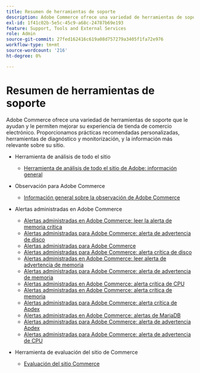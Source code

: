 ```yaml
---
title: Resumen de herramientas de soporte
description: Adobe Commerce ofrece una variedad de herramientas de soporte que le ayudan y le permiten mejorar su experiencia de tienda de comercio electrónico. Proporcionamos prácticas recomendadas personalizadas, herramientas de diagnóstico y monitorización, y la información más relevante sobre su sitio.
exl-id: 1f41c02b-5e5c-45c9-a68c-24787b69e193
feature: Support, Tools and External Services
role: Admin
source-git-commit: 27fed162416c619a08d757279a3405f1fa72e976
workflow-type: tm+mt
source-wordcount: '216'
ht-degree: 0%

---
```


# Resumen de herramientas de soporte

Adobe Commerce ofrece una variedad de herramientas de soporte que le ayudan y le permiten mejorar su experiencia de tienda de comercio electrónico. Proporcionamos prácticas recomendadas personalizadas, herramientas de diagnóstico y monitorización, y la información más relevante sobre su sitio.

* Herramienta de análisis de todo el sitio

   * [Herramienta de análisis de todo el sitio de Adobe: información general](/help/support-tools/site-wide-analysis-tool/swat-tool-overview.md)

* Observación para Adobe Commerce

   * [Información general sobre la observación de Adobe Commerce](https://experienceleague.adobe.com/es/docs/commerce-operations/tools/observation-for-adobe-commerce/intro)

* Alertas administradas en Adobe Commerce
   * [Alertas administradas en Adobe Commerce: leer la alerta de memoria crítica](https://experienceleague.adobe.com/es/docs/commerce-operations/tools/managed-alerts-for-adobe-commerce/managed-alerts-on-magento-commerce-redis-memory-critical-alert)
   * [Alertas administradas para Adobe Commerce: alerta de advertencia de disco](https://experienceleague.adobe.com/es/docs/commerce-operations/tools/managed-alerts-for-adobe-commerce/managed-alerts-for-magento-commerce-disk-warning-alert)
   * [Alertas administradas para Adobe Commerce](https://experienceleague.adobe.com/es/docs/commerce-operations/tools/managed-alerts-for-adobe-commerce/managed-alerts-for-magento-commerce)
   * [Alertas administradas para Adobe Commerce: alerta crítica de disco](https://experienceleague.adobe.com/es/docs/commerce-operations/tools/managed-alerts-for-adobe-commerce/managed-alerts-for-magento-commerce-disk-critical-alert)
   * [Alertas administradas en Adobe Commerce: leer alerta de advertencia de memoria](https://experienceleague.adobe.com/es/docs/commerce-operations/tools/managed-alerts-for-adobe-commerce/managed-alerts-on-magento-commerce-redis-memory-warning-alert)
   * [Alertas administradas para Adobe Commerce: alerta de advertencia de memoria](https://experienceleague.adobe.com/es/docs/commerce-operations/tools/managed-alerts-for-adobe-commerce/managed-alerts-for-magento-commerce-memory-warning-alert)
   * [Alertas administradas en Adobe Commerce: alerta crítica de CPU](https://experienceleague.adobe.com/es/docs/commerce-operations/tools/managed-alerts-for-adobe-commerce/managed-alerts-on-magento-commerce-cpu-critical-alert)
   * [Alertas administradas en Adobe Commerce: alerta crítica de memoria](https://experienceleague.adobe.com/es/docs/commerce-operations/tools/managed-alerts-for-adobe-commerce/managed-alerts-on-magento-commerce-memory-critical-alert)
   * [Alertas administradas para Adobe Commerce: alerta crítica de Apdex](https://experienceleague.adobe.com/es/docs/commerce-operations/tools/managed-alerts-for-adobe-commerce/managed-alerts-for-magento-commerce-apdex-critical-alert)
   * [Alertas administradas en Adobe Commerce: alertas de MariaDB](https://experienceleague.adobe.com/es/docs/commerce-operations/tools/managed-alerts-for-adobe-commerce/managed-alerts-on-magento-commerce-mariadb-alerts)
   * [Alertas administradas para Adobe Commerce: alerta de advertencia Apdex](https://experienceleague.adobe.com/es/docs/commerce-operations/tools/managed-alerts-for-adobe-commerce/managed-alerts-for-magento-commerce-apdex-warning-alert)
   * [Alertas administradas para Adobe Commerce: alerta de advertencia de CPU](https://experienceleague.adobe.com/es/docs/commerce-operations/tools/managed-alerts-for-adobe-commerce/managed-alerts-for-magento-commerce-cpu-warning-alert)
* Herramienta de evaluación del sitio de Commerce
   * [Evaluación del sitio Commerce](https://experienceleague.adobe.com/tools/commerce-site-assessment/index.html?lang=es)
